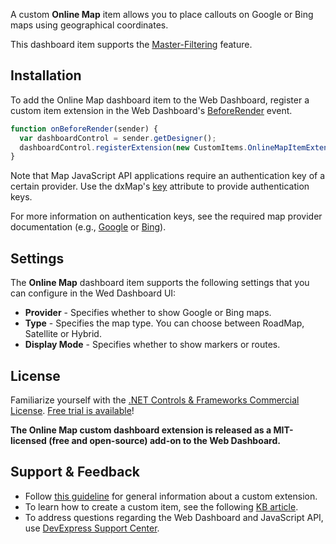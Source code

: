 A custom **Online Map** item allows you to place callouts on Google or Bing maps using geographical coordinates.

This dashboard item supports the [Master-Filtering](https://documentation.devexpress.com/#Dashboard/CustomDocument117060) feature.

## Installation

To add the Online Map dashboard item to the Web Dashboard, register a custom item extension in the Web Dashboard's [BeforeRender](https://documentation.devexpress.com/#Dashboard/DevExpressDashboardWebScriptsASPxClientDashboard_BeforeRendertopic) event.

```javascript
function onBeforeRender(sender) {
  var dashboardControl = sender.getDesigner();
  dashboardControl.registerExtension(new CustomItems.OnlineMapItemExtension(dashboardControl));
}
```

Note that Map JavaScript API applications require an authentication key of a certain provider. Use the dxMap's [key](https://js.devexpress.com/Documentation/ApiReference/UI_Widgets/dxMap/Configuration/key/) attribute to provide authentication keys.

For more information on authentication keys, see the required map provider documentation (e.g., [Google](https://developers.google.com/maps/documentation/javascript/get-api-key?hl=en) or [Bing](https://msdn.microsoft.com/en-us/library/ff428642.aspx)).


## Settings
The **Online Map** dashboard item supports the following settings that you can configure in the Wed Dashboard UI:
* **Provider** - Specifies whether to show Google or Bing maps.
* **Type** - Specifies the map type. You can choose between RoadMap, Satellite or Hybrid.
* **Display Mode** - Specifies whether to show markers or routes.


## License

Familiarize yourself with the [.NET Controls & Frameworks Commercial License](https://www.devexpress.com/Support/EULAs/NetComponents.xml). [Free trial is available](https://go.devexpress.com/DevExpressDownload_UniversalTrial.aspx)!

**The Online Map custom dashboard extension is released as a MIT-licensed (free and open-source) add-on to the Web Dashboard.**

## Support & Feedback

* Follow [this guideline](https://isc.devexpress.com/Thread/WorkplaceDetails/T491859) for general information about a custom extension.
* To learn how to create a custom item, see the following [KB article](https://isc.devexpress.com/Thread/WorkplaceDetails/T491984).
* To address questions regarding the Web Dashboard and JavaScript API, use [DevExpress Support Center](https://www.devexpress.com/Support/Center).
